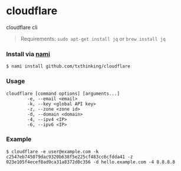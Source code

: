 # cloudflare

cloudflare cli

> Requirements: `sudo apt-get install jq` or `brew install jq`

### Install via [nami](https://github.com/txthinking/nami)

```
$ nami install github.com/txthinking/cloudflare
```

### Usage

```
cloudflare [command options] [arguments...]
        -e, --email <email>
        -k, --key <global API key>
        -z, --zone <zone id>
        -d, --domain <domain>
        -4, --ipv4 <IP>
        -6, --ipv6 <IP>
```

### Example

```
$ cloudflare -e user@example.com -k c2547eb745079dac9320b638f5e225cf483cc6cfdda41 -z 023e105f4ecef8ad9ca31a8372d0c356 -d hello.example.com -4 8.8.8.8
```

